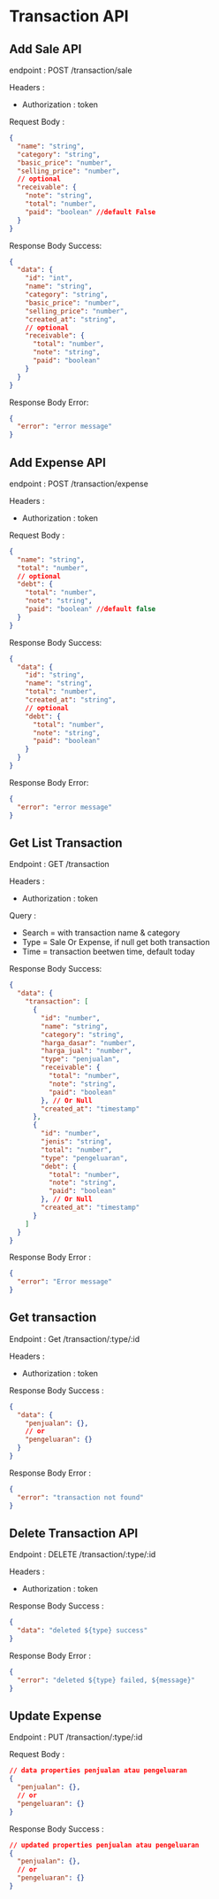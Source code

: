 # Transaction API

## Add Sale API

endpoint : POST /transaction/sale

Headers :

- Authorization : token

Request Body :

```json
{
  "name": "string",
  "category": "string",
  "basic_price": "number",
  "selling_price": "number",
  // optional
  "receivable": {
    "note": "string",
    "total": "number",
    "paid": "boolean" //default False
  }
}
```

Response Body Success:

```json
{
  "data": {
    "id": "int",
    "name": "string",
    "category": "string",
    "basic_price": "number",
    "selling_price": "number",
    "created_at": "string",
    // optional
    "receivable": {
      "total": "number",
      "note": "string",
      "paid": "boolean"
    }
  }
}
```

Response Body Error:

```json
{
  "error": "error message"
}
```

## Add Expense API

endpoint : POST /transaction/expense

Headers :

- Authorization : token

Request Body :

```json
{
  "name": "string",
  "total": "number",
  // optional
  "debt": {
    "total": "number",
    "note": "string",
    "paid": "boolean" //default false
  }
}
```

Response Body Success:

```json
{
  "data": {
    "id": "string",
    "name": "string",
    "total": "number",
    "created_at": "string",
    // optional
    "debt": {
      "total": "number",
      "note": "string",
      "paid": "boolean"
    }
  }
}
```

Response Body Error:

```json
{
  "error": "error message"
}
```

## Get List Transaction

Endpoint : GET /transaction

Headers :

- Authorization : token

Query :

- Search = with transaction name & category
- Type = Sale Or Expense, if null get both transaction
- Time = transaction beetwen time, default today

Response Body Success:

```json
{
  "data": {
    "transaction": [
      {
        "id": "number",
        "name": "string",
        "category": "string",
        "harga_dasar": "number",
        "harga_jual": "number",
        "type": "penjualan",
        "receivable": {
          "total": "number",
          "note": "string",
          "paid": "boolean"
        }, // Or Null
        "created_at": "timestamp"
      },
      {
        "id": "number",
        "jenis": "string",
        "total": "number",
        "type": "pengeluaran",
        "debt": {
          "total": "number",
          "note": "string",
          "paid": "boolean"
        }, // Or Null
        "created_at": "timestamp"
      }
    ]
  }
}
```

Response Body Error :

```json
{
  "error": "Error message"
}
```

## Get transaction

Endpoint : Get /transaction/:type/:id

Headers :

- Authorization : token

Response Body Success :

```json
{
  "data": {
    "penjualan": {},
    // or
    "pengeluaran": {}
  }
}
```

Response Body Error :

```json
{
  "error": "transaction not found"
}
```

## Delete Transaction API

Endpoint : DELETE /transaction/:type/:id

Headers :

- Authorization : token

Response Body Success :

```json
{
  "data": "deleted ${type} success"
}
```

Response Body Error :

```json
{
  "error": "deleted ${type} failed, ${message}"
}
```

## Update Expense

Endpoint : PUT /transaction/:type/:id

Request Body :

```json
// data properties penjualan atau pengeluaran
{
  "penjualan": {},
  // or
  "pengeluaran": {}
}
```

Response Body Success :

```json
// updated properties penjualan atau pengeluaran
{
  "penjualan": {},
  // or
  "pengeluaran": {}
}
```
